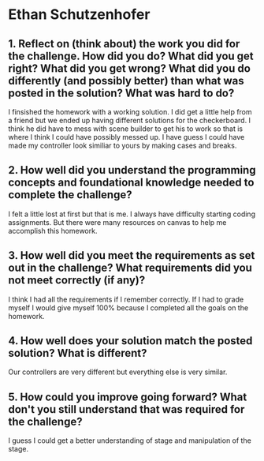 # Ethan Schutzenhofer
## 1. Reflect on (think about) the work you did for the challenge. How did you do? What did you get right? What did you get wrong? What did you do differently (and possibly better) than what was posted in the solution? What was hard to do?

I finsished the homework with a working solution. I did get a little help from a friend but we ended up
having different solutions for the checkerboard. I think he did have to mess with scene builder to get
his to work so that is where I think I could have possibly messed up. I have guess I could have made my 
controller look similiar to yours by making cases and breaks.

## 2. How well did you understand the programming concepts and foundational knowledge needed to complete the challenge?

I felt a little lost at first but that is me. I always have difficulty starting coding assignments. But
there were many resources on canvas to help me accomplish this homework.

## 3. How well did you meet the requirements as set out in the challenge? What requirements did you not meet correctly (if any)?

I think I had all the requirements if I remember correctly. If I had to grade myself I would give myself 
100% because I completed all the goals on the homework.

## 4. How well does your solution match the posted solution? What is different?

Our controllers are very different but everything else is very similar. 

## 5. How could you improve going forward? What don't you still understand that was required for the challenge?

I guess I could get a better understanding of stage and manipulation of the stage.
